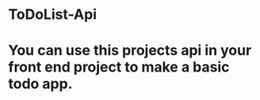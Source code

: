 # ToDoList-Api
# You can use this projects api in your front end project to make a basic todo app.


